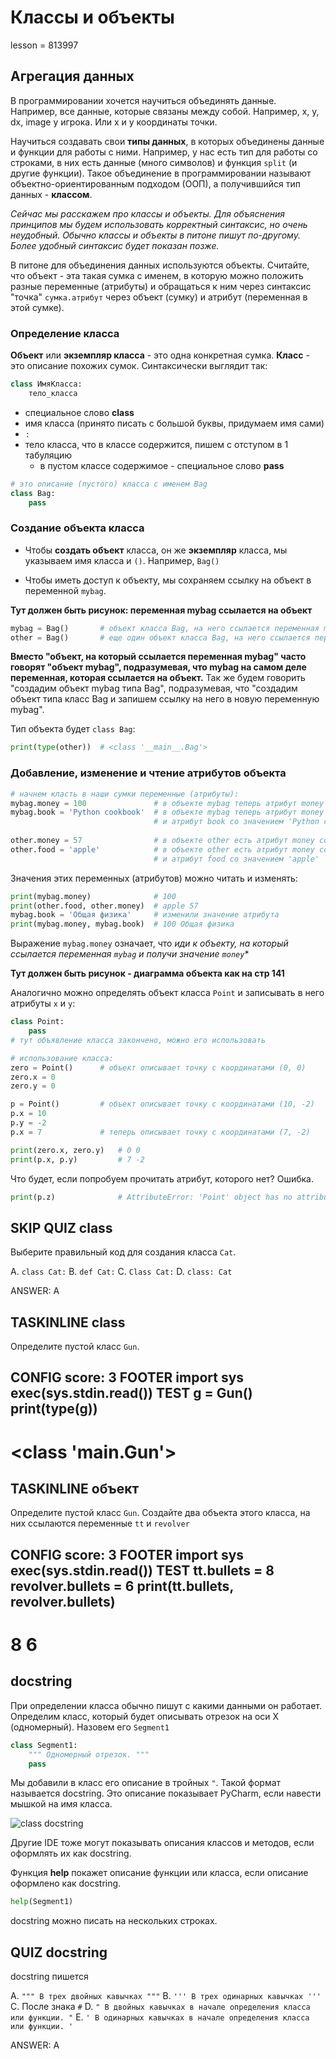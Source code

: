 # Классы и объекты

lesson = 813997

## Агрегация данных

В программировании хочется научиться объединять данные. Например, все данные, которые связаны между собой. Например, x, y, dx, image у игрока. Или x и y координаты точки.

Научиться создавать свои **типы данных**, в которых объединены данные и функции для работы с ними. Например, у нас есть тип для работы со строками, в них есть данные (много символов) и функция `split` (и другие функции). Такое объединение в программировании называют объектно-ориентированным подходом (ООП), а получившийся тип данных - **классом**. 

*Сейчас мы расскажем про классы и объекты. Для объяснения принципов мы будем использовать корректный синтаксис, но очень неудобный. Обычно классы и объекты в питоне пишут по-другому. Более удобный синтаксис будет показан позже.*

В питоне для объединения данных используются объекты. Считайте, что объект - эта такая сумка с именем, в которую можно положить разные переменные (атрибуты) и обращаться к ним через синтаксис "точка" `сумка.атрибут` через объект (сумку) и атрибут (переменная в этой сумке).

### Определение класса

**Объект** или **экземпляр класса** - это одна конкретная сумка. **Класс** - это описание похожих сумок. Синтаксически выглядит так:
```python
class ИмяКласса:
    тело_класса
```

* специальное слово **class**
* имя класса (принято писать с большой буквы, придумаем имя сами)
* `:`
* тело класса, что в классе содержится, пишем с отступом в 1 табуляцию
    * в пустом классе содержимое - специальное слово **pass**

```python
# это описание (пустого) класса с именем Bag
class Bag:
    pass
```    
### Создание объекта класса

* Чтобы **создать объект** класса, он же **экземпляр** класса, мы указываем имя класса и `()`. Например, `Bag()`

* Чтобы иметь доступ к объекту, мы сохраняем ссылку на объект в переменной `mybag`.

**Тут должен быть рисунок: переменная mybag ссылается на объект**

```python
mybag = Bag()       # объект класса Bag, на него ссылается переменная mybag
other = Bag()       # еще один объект класса Bag, на него ссылается переменная other
```
**Вместо "объект, на который ссылается переменная mybag" часто говорят "объект mybag", подразумевая, что mybag на самом деле переменная, которая ссылается на объект.** Так же будем говорить "создадим объект mybag типа Bag", подразумевая, что "создадим объект типа класс Bag и запишем ссылку на него в новую переменную mybag".

Тип объекта будет `class Bag`:
```python
print(type(other))  # <class '__main__.Bag'>
```

### Добавление, изменение и чтение атрибутов объекта

```python
# начнем класть в наши сумки переменные (атрибуты):
mybag.money = 100               # в объекте mybag теперь атрибут money со значением 100
mybag.book = 'Python cookbook'  # в объекте mybag теперь атрибут money со значением 100 
                                # и атрибут book со значением 'Python cookbook'
                                
other.money = 57                # в объекте other есть атрибут money со значением 57
other.food = 'apple'            # в объекте other есть атрибут money со значением 57 
                                # и атрибут food со значением 'apple'
```
Значения этих переменных (атрибутов) можно читать и изменять:
```python
print(mybag.money)              # 100
print(other.food, other.money)  # apple 57
mybag.book = 'Общая физика'     # изменили значение атрибута
print(mybag.money, mybag.book)  # 100 Общая физика
```
Выражение `mybag.money` означает, что *иди к объекту, на который ссылается переменная `mybag` и получи значение `money`**

**Тут должен быть рисунок - диаграмма объекта как на стр 141**



Аналогично можно определять объект класса `Point` и записывать в него атрибуты `x` и `y`:
```python
class Point:
    pass
# тут объявление класса закончено, можно его использовать

# использование класса:    
zero = Point()      # объект описывает точку с координатами (0, 0)
zero.x = 0
zero.y = 0

p = Point()         # объект описывает точку с координатами (10, -2)
p.x = 10
p.y = -2
p.x = 7             # теперь описывает точку с координатами (7, -2)

print(zero.x, zero.y)   # 0 0
print(p.x, p.y)         # 7 -2
```
Что будет, если попробуем прочитать атрибут, которого нет? Ошибка.
```python
print(p.z)              # AttributeError: 'Point' object has no attribute 'z'
```

## SKIP QUIZ class

Выберите правильный код для создания класса `Cat`.

A. `class Cat:`
B. `def Cat:`
C. `Class Cat:`
D. `class: Cat`

ANSWER: A

## TASKINLINE class

Определите пустой класс `Gun`.

CONFIG
score: 3
FOOTER
import sys
exec(sys.stdin.read())
TEST
g = Gun()
print(type(g))
----
<class '__main__.Gun'>
====

## TASKINLINE объект

Определите пустой класс `Gun`. Создайте два объекта этого класса, на них ссылаются переменные `tt` и `revolver`

CONFIG
score: 3
FOOTER
import sys
exec(sys.stdin.read())
TEST
tt.bullets = 8
revolver.bullets = 6
print(tt.bullets, revolver.bullets)
----
8 6
====

## docstring

При определении класса обычно пишут с какими данными он работает. Определим класс, который будет описывать отрезок на оси Х (одномерный). Назовем его `Segment1`

```python
class Segment1:
    """ Одномерный отрезок. """
    pass
```

Мы добавили в класс его описание в тройных `"`. Такой формат называется docstring. Это описание показывает PyCharm, если навести мышкой на имя класса.

![class docstring](https://stepik.org/media/attachments/lesson/813997/class_docstring.png)

Другие IDE тоже могут показывать описания классов и методов, если оформлять их как docstring.

Функция **help** покажет описание функции или класса, если описание оформлено как docstring.

```python
help(Segment1)
```

docstring можно писать на нескольких строках.

## QUIZ docstring

docstring пишется

A. `""" В трех двойных кавычках """`
B. `''' В трех одинарных кавычках '''`
C. После знака `#`
D. `" В двойных кавычках в начале определения класса или функции. "`
E. `' В одинарных кавычках в начале определения класса или функции. '`

ANSWER: A

